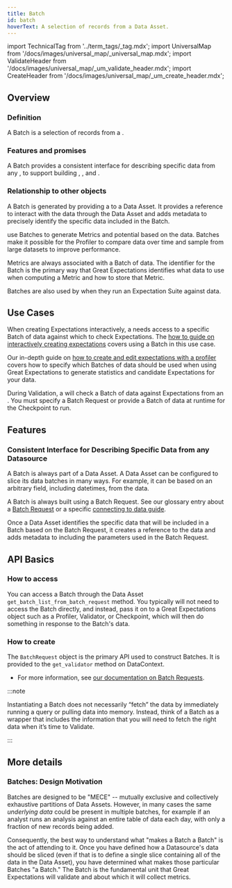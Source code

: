 ```yaml
---
title: Batch
id: batch
hoverText: A selection of records from a Data Asset.
---
```

import TechnicalTag from '../term_tags/_tag.mdx';
import UniversalMap from '/docs/images/universal_map/_universal_map.mdx';
import ValidateHeader from '/docs/images/universal_map/_um_validate_header.mdx';
import CreateHeader from '/docs/images/universal_map/_um_create_header.mdx';

<UniversalMap setup='inactive' connect='inactive' create='active' validate='active'/> 

## Overview

### Definition

A Batch is a selection of records from a <TechnicalTag relative="../" tag="data_asset" text="Data Asset" />.

### Features and promises

A Batch provides a consistent interface for describing specific data from any <TechnicalTag relative="../" tag="datasource" text="Datasource" />, to support building <TechnicalTag relative="../" tag="metric" text="Metrics" />, <TechnicalTag relative="../" tag="validation" text="Validation" />, and <TechnicalTag relative="../" tag="profiling" text="Profiling" />.

### Relationship to other objects

A Batch is generated by providing a <TechnicalTag relative="../" tag="batch_request" text="Batch Request" /> to a Data Asset. It provides a reference to interact with the data through the Data Asset and adds metadata to precisely identify the specific data included in the Batch.

<TechnicalTag relative="../" tag="profiler" text="Profilers" /> use Batches to generate Metrics and potential <TechnicalTag relative="../" tag="expectation" text="Expectations" /> based on the data. Batches make it possible for the Profiler to compare data over time and sample from large datasets to improve performance.

Metrics are always associated with a Batch of data. The identifier for the Batch is the primary way that Great Expectations identifies what data to use when computing a Metric and how to store that Metric.

Batches are also used by <TechnicalTag relative="../" tag="validator" text="Validators" /> when they run an Expectation Suite against data.

## Use Cases

<CreateHeader/>

When creating Expectations interactively, a <TechnicalTag relative="../" tag="validator" text="Validator" /> needs access to a specific Batch of data against which to check Expectations. The [how to guide on interactively creating expectations](../guides/expectations/how_to_create_and_edit_expectations_with_instant_feedback_from_a_sample_batch_of_data.md) covers using a Batch in this use case.

Our in-depth guide on [how to create and edit expectations with a profiler](../guides/expectations/how_to_create_and_edit_expectations_with_a_profiler.md) covers how to specify which Batches of data should be used when using Great Expectations to generate statistics and candidate Expectations for your data.

<ValidateHeader/>

During Validation, a <TechnicalTag relative="../" tag="checkpoint" text="Checkpoint" /> will check a Batch of data against Expectations from an <TechnicalTag relative="../" tag="expectation_suite" text="Expectation Suite" />. You must specify a Batch Request or provide a Batch of data at runtime for the Checkpoint to run.

## Features

### Consistent Interface for Describing Specific Data from any Datasource

A Batch is always part of a Data Asset. A Data Asset can be configured to slice its data batches in many ways. For example, it can be based on an arbitrary field, including datetimes, from the data. 

A Batch is always built using a Batch Request. See our glossary entry about a [Batch Request](./batch_request.md) or a specific [connecting to data guide](../guides/connecting_to_your_data/index.md ).

Once a Data Asset identifies the specific data that will be included in a Batch based on the Batch Request, it creates a reference to the data and adds metadata to including the parameters used in the Batch Request.

## API Basics

### How to access

You can access a Batch through the Data Asset `get_batch_list_from_batch_request` method. You typically will not need to access the Batch directly, and instead, pass it on to a Great Expectations object such as a Profiler, Validator, or Checkpoint, which will then do something in response to the Batch's data.

### How to create

The `BatchRequest` object is the primary API used to construct Batches. It is provided to the `get_validator` method on DataContext.  

- For more information, see [our documentation on Batch Requests](./batch_request.md).

:::note

Instantiating a Batch does not necessarily “fetch” the data by immediately running a query or pulling data into memory. Instead, think of a Batch as a wrapper that includes the information that you will need to fetch the right data when it’s time to Validate.

:::

## More details

### Batches: Design Motivation

Batches are designed to be "MECE" -- mutually exclusive and collectively exhaustive partitions of Data Assets. However, in many cases the same *underlying data* could be present in multiple batches, for example if an analyst runs an analysis against an entire table of data each day, with only a fraction of new records being added.

Consequently, the best way to understand what "makes a Batch a Batch" is the act of attending to it. Once you have defined how a Datasource's data should be sliced (even if that is to define a single slice containing all of the data in the Data Asset), you have determined what makes those particular Batches "a Batch."  The Batch is the fundamental unit that Great Expectations will validate and about which it will collect metrics.
